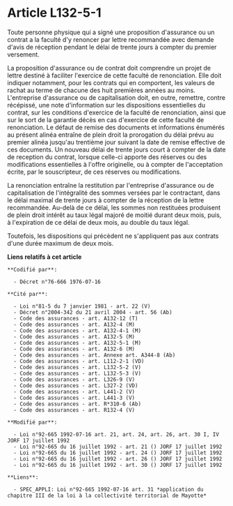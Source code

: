 # Article L132-5-1

Toute personne physique qui a signé une proposition d'assurance ou un contrat a la faculté d'y renoncer par lettre
recommandée avec demande d'avis de réception pendant le délai de trente jours à compter du premier versement.

La proposition d'assurance ou de contrat doit comprendre un projet de lettre destiné à faciliter l'exercice de cette faculté
de renonciation. Elle doit indiquer notamment, pour les contrats qui en comportent, les valeurs de rachat au terme de chacune
des huit premières années au moins. L'entreprise d'assurance ou de capitalisation doit, en outre, remettre, contre récépissé,
une note d'information sur les dispositions essentielles du contrat, sur les conditions d'exercice de la faculté de
renonciation, ainsi que sur le sort de la garantie décès en cas d'exercice de cette faculté de renonciation. Le défaut de
remise des documents et informations énumérés au présent alinéa entraîne de plein droit la prorogation du délai prévu au
premier alinéa jusqu'au trentième jour suivant la date de remise effective de ces documents. Un nouveau délai de trente jours
court à compter de la date de reception du contrat, lorsque celle-ci apporte des réserves ou des modifications essentielles à
l'offre originelle, ou à compter de l'acceptation écrite, par le souscripteur, de ces réserves ou modifications.

La renonciation entraîne la restitution par l'entreprise d'assurance ou de capitalisation de l'intégralité des sommes versées
par le contractant, dans le délai maximal de trente jours à compter de la réception de la lettre recommandée. Au-delà de ce
délai, les sommes non restituées produisent  de plein droit intérêt au taux légal majoré de moitié durant deux mois, puis, à
l'expiration de ce délai de deux mois, au double du taux légal.

Toutefois, les dispositions qui précèdent ne s'appliquent pas aux contrats d'une durée maximum de deux mois.

**Liens relatifs à cet article**

	**Codifié par**:

	  - Décret n°76-666 1976-07-16

	**Cité par**:

	  - Loi n°81-5 du 7 janvier 1981 - art. 22 (V)
	  - Décret n°2004-342 du 21 avril 2004 - art. 56 (Ab)
	  - Code des assurances - art. A132-12 (T)
	  - Code des assurances - art. A132-4 (M)
	  - Code des assurances - art. A132-4-1 (M)
	  - Code des assurances - art. A132-5 (M)
	  - Code des assurances - art. A132-5-1 (M)
	  - Code des assurances - art. A132-6 (M)
	  - Code des assurances - art. Annexe art. A344-8 (Ab)
	  - Code des assurances - art. L112-2-1 (VD)
	  - Code des assurances - art. L132-5-2 (V)
	  - Code des assurances - art. L132-5-3 (V)
	  - Code des assurances - art. L326-9 (V)
	  - Code des assurances - art. L327-2 (VD)
	  - Code des assurances - art. L441-2 (V)
	  - Code des assurances - art. L441-3 (V)
	  - Code des assurances - art. R*310-6 (Ab)
	  - Code des assurances - art. R132-4 (V)

	**Modifié par**:

	  - Loi n°92-665 1992-07-16 art. 21, art. 24, art. 26, art. 30 I, IV JORF 17 juillet 1992
	  - Loi n°92-665 du 16 juillet 1992 - art. 21 () JORF 17 juillet 1992
	  - Loi n°92-665 du 16 juillet 1992 - art. 24 () JORF 17 juillet 1992
	  - Loi n°92-665 du 16 juillet 1992 - art. 26 () JORF 17 juillet 1992
	  - Loi n°92-665 du 16 juillet 1992 - art. 30 () JORF 17 juillet 1992

	**Liens**:

	  - SPEC_APPLI: Loi n°92-665 1992-07-16 art. 31 *application du chapitre III de la loi à la collectivité territorial de Mayotte*
